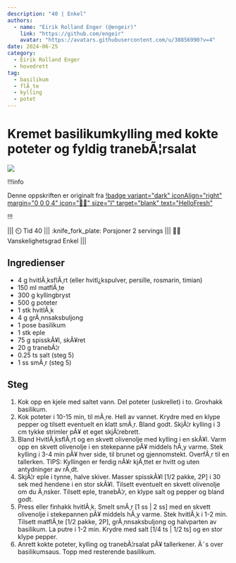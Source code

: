```yaml
---
description: "40 | Enkel"
authors:
  - name: "Eirik Rolland Enger (@engeir)"
    link: "https://github.com/engeir"
    avatar: "https://avatars.githubusercontent.com/u/38856990?v=4"
date: 2024-06-25
category:
  - Eirik Rolland Enger
  - hovedrett
tag:
  - basilikum
  - flÃ¸te
  - kylling
  - potet
---
```


# Kremet basilikumkylling med kokte poteter og fyldig tranebÃ¦rsalat

![](/static/kremet-basilikumkylling-med-kokte-poteter-og-fyldig-tranebaersalat/kremet-basilikumkylling-med-kokte-poteter-og-fyldig-tranebaersalat.webp)

!!!info

Denne oppskriften er originalt fra
[!badge variant="dark" iconAlign="right" margin="0 0 0 4" icon=":cook:" size="l" target="blank" text="HelloFresh"](https://www.hellofresh.no/recipes/kremet-basilikumkylling-639ad23c56559efbf08a1baf)

!!!

<!-- dprint-ignore-start -->
||| :timer_clock: Tid
40
||| :knife_fork_plate: Porsjoner
2 servings
||| :cook: Vanskelighetsgrad
Enkel
|||
<!-- dprint-ignore-end -->

## Ingredienser

- 4 g hvitlÃ¸ksflÃ¸rt (eller hvitl¿kspulver, persille, rosmarin, timian)
- 150 ml matflÃ¸te
- 300 g kyllingbryst
- 500 g poteter
- 1 stk hvitlÃ¸k
- 4 g grÃ¸nnsaksbuljong
- 1 pose basilikum
- 1 stk eple
- 75 g spisskÃ¥l, skÃ¥ret
- 20 g tranebÃ¦r
- 0.25 ts salt (steg 5)
- 1 ss smÃ¸r (steg 5)

## Steg

1. Kok opp en kjele med saltet vann. Del poteter (uskrellet) i to. Grovhakk basilikum.
2. Kok poteter i 10-15 min, til mÃ¸re. Hell av vannet. Krydre med en klype pepper og
   tilsett eventuelt en klatt smÃ¸r. Bland godt. SkjÃ¦r kylling i 3 cm tykke strimler
   pÃ¥ et eget skjÃ¦rebrett.
3. Bland HvitlÃ¸ksflÃ¸rt og en skvett olivenolje med kylling i en skÃ¥l. Varm opp en
   skvett olivenolje i en stekepanne pÃ¥ middels hÃ¸y varme. Stek kylling i 3-4 min pÃ¥
   hver side, til brunet og gjennomstekt. OverfÃ¸r til en tallerken. TIPS: Kyllingen er
   ferdig nÃ¥r kjÃ¸ttet er hvitt og uten antydninger av rÃ¸dt.
4. SkjÃ¦r eple i tynne, halve skiver. Masser spisskÃ¥l [1/2 pakke, 2P] i 30 sek med
   hendene i en stor skÃ¥l. Tilsett eventuelt en skvett olivenolje om du Ã¸nsker.
   Tilsett eple, tranebÃ¦r, en klype salt og pepper og bland godt.
5. Press eller finhakk hvitlÃ¸k. Smelt smÃ¸r [1 ss | 2 ss] med en skvett olivenolje i
   stekepannen pÃ¥ middels hÃ¸y varme. Stek hvitlÃ¸k i 1-2 min. Tilsett matflÃ¸te [1/2
   pakke, 2P], grÃ¸nnsaksbuljong og halvparten av basilikum. La putre i 1-2 min. Krydre
   med salt [1/4 ts | 1/2 ts] og en stor klype pepper.
6. Anrett kokte poteter, kylling og tranebÃ¦rsalat pÃ¥ tallerkener. Ã˜s over
   basilikumsaus. Topp med resterende basilikum.

<script type="application/ld+json">
{
  "author": {
    "@type": "Person",
    "name": "HelloFresh",
    "url": "https://www.hellofresh.no/recipes/kremet-basilikumkylling-639ad23c56559efbf08a1baf"
  },
  "image": "https://img.hellofresh.com/f_auto,fl_lossy,h_640,q_auto,w_1200/hellofresh_s3/image/HF220103_R16_W07_SE_C12343801-11_MB_Main_low-a330adc1.jpg",
  "site_name": "HelloFresh",
  "@context": "https://schema.org",
  "@type": "Recipe",
  "recipeCategory": "",
  "cookTime": 20,
  "recipeCuisine": "Fusion",
  "publisher": {
    "@type": "Organization",
    "name": "hellofresh.com"
  },
  "recipeIngredient": [
    "4 g HvitlÃ¸ksflÃ¸rt",
    "150 ml MatflÃ¸te",
    "300 g Kyllingbryst",
    "500 g Poteter",
    "1 stk HvitlÃ¸k",
    "4 g GrÃ¸nnsaksbuljong",
    "1 pose Basilikum",
    "1 stk Eple",
    "75 g SpisskÃ¥l, skÃ¥ret",
    "20 g TranebÃ¦r",
    "Â¼ ts Salt (steg 5)",
    "1 ss SmÃ¸r (steg 5)"
  ],
  "recipeInstructions": [
    {
      "@type": "HowToStep",
      "text": "Kok opp en kjele med saltet vann. Del poteter (uskrellet) i to. Grovhakk basilikum."
    },
    {
      "@type": "HowToStep",
      "text": "Kok poteter i 10-15 min, til mÃ¸re. Hell av vannet. Krydre med en klype pepper og tilsett eventuelt en klatt smÃ¸r. Bland godt. SkjÃ¦r kylling i 3 cm tykke strimler pÃ¥ et eget skjÃ¦rebrett."
    },
    {
      "@type": "HowToStep",
      "text": "Bland HvitlÃ¸ksflÃ¸rt og en skvett olivenolje med kylling i en skÃ¥l. Varm opp en skvett olivenolje i en stekepanne pÃ¥ middels hÃ¸y varme. Stek kylling i 3-4 min pÃ¥ hver side, til brunet og gjennomstekt. OverfÃ¸r til en tallerken. TIPS: Kyllingen er ferdig nÃ¥r kjÃ¸ttet er hvitt og uten antydninger av rÃ¸dt."
    },
    {
      "@type": "HowToStep",
      "text": "SkjÃ¦r eple i tynne, halve skiver. Masser spisskÃ¥l [1/2 pakke, 2P] i 30 sek med hendene i en stor skÃ¥l. Tilsett eventuelt en skvett olivenolje om du Ã¸nsker. Tilsett eple, tranebÃ¦r, en klype salt og pepper og bland godt."
    },
    {
      "@type": "HowToStep",
      "text": "Press eller finhakk hvitlÃ¸k. Smelt smÃ¸r [1 ss | 2 ss] med en skvett olivenolje i stekepannen pÃ¥ middels hÃ¸y varme. Stek hvitlÃ¸k i 1-2 min. Tilsett matflÃ¸te [1/2 pakke, 2P], grÃ¸nnsaksbuljong og halvparten av basilikum. La putre i 1-2 min. Krydre med salt [1/4 ts | 1/2 ts] og en stor klype pepper."
    },
    {
      "@type": "HowToStep",
      "text": "Anrett kokte poteter, kylling og tranebÃ¦rsalat pÃ¥ tallerkener. Ã˜s over basilikumsaus. Topp med resterende basilikum."
    }
  ],
  "inLanguage": "nb-NO",
  "nutrition": {
    "@type": "NutritionInformation",
    "calories": "626 kcal",
    "fatContent": "22.66 g",
    "saturatedFatContent": "12.9 g",
    "carbohydrateContent": "63.4 g",
    "sugarContent": "19.1 g",
    "proteinContent": "42.26 g",
    "sodiumContent": "408 mg",
    "servingSize": "581"
  },
  "prepTime": 20,
  "name": "Kremet basilikumkylling med kokte poteter og fyldig tranebÃ¦rsalat",
  "totalTime": 40,
  "recipeYield": "2 servings",
  "pattern": "kremet-basilikumkylling-med-kokte-poteter-og-fyldig-tranebaersalat"
}
</script>

